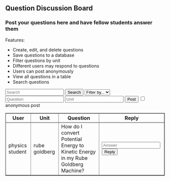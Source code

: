 <head>
	<script src="https://ajax.googleapis.com/ajax/libs/jquery/3.6.1/jquery.min.js"></script>
</head>

## Question Discussion Board

<h3>Post your questions here and have fellow students answer them</h3>

Features:
- Create, edit, and delete questions
- Save questions to a database
- Filter questions by unit
- Different users may respond to questions
- Users can post anonymously
- View all questions in a table
- Search questions

<!-- Create inputs for search and question -->

<input id="search" placeholder="Search">
<button onclick="search()">Search</button>
<select id="filter">
	<option>Filter by...</option>
	<option>unit</option>
</select>

<input id="question" placeholder="Question">
<input id="unit" placeholder="Unit">
<button onclick="post()">Post</button>
<input type = "checkbox"> anonymous post


<!-- Create table to display question posts -->

<table id="equationsTable" border="1" style="border-collapse: collapse;">
		<tr>
				<th>User</th>
                <th>Unit</th>
				<th>Question</th>
				<th>Reply</th>
		</tr>
		<tr>
				<td>physics student</td>
                <td>rube goldberg</td>
				<td>How do I convert Potential Energy to Kinetic Energy in my Rube Goldberg Machine?</td>
				<td>
                <input id="answer" placeholder="Answer">
                <button onclick="reply()">Reply</button>
                </td>
		</tr>
</table>